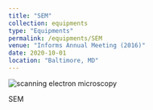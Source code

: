 ```yaml
---
title: "SEM"
collection: equipments
type: "Equipments"
permalink: /equipments/SEM
venue: "Informs Annual Meeting (2016)"
date: 2020-10-01
location: "Baltimore, MD"
---
```



![scanning electron microscopy](/equipments/SEM.pnp)

SEM

